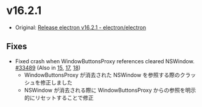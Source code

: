 # v16.2.1

- Original: [Release electron v16.2.1 - electron/electron](https://github.com/electron/electron/releases/tag/v16.2.1)

## Fixes

- Fixed crash when WindowButtonsProxy references cleared NSWindow. [#33489](https://github.com/electron/electron/pull/33489) (Also in [15](https://github.com/electron/electron/pull/33487), [17](https://github.com/electron/electron/pull/33488), [18](https://github.com/electron/electron/pull/33490))
  - WindowButtonsProxy が消去された NSWindow を参照する際のクラッシュを修正しました
  - NSWindow が消去される際に WindowButtonsProxy からの参照を明示的にリセットすることで修正
